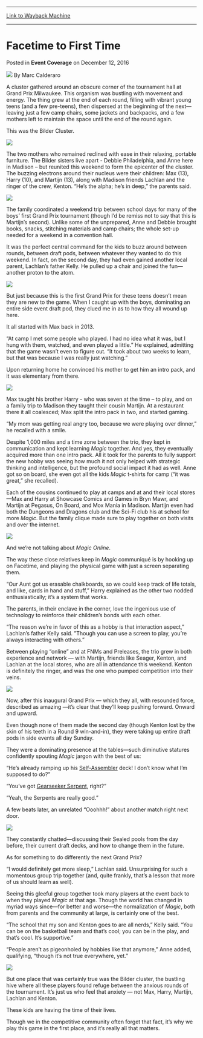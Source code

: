 
---
[Link to Wayback Machine](https://web.archive.org/web/20161214134020/http://magic.wizards.com/en/events/coverage/gpmil16/facetime-to-first-time-2016-12-11)

[_metadata_:author]:- "Marc Calderaro"
[_metadata_:description]:- "A cluster gathered around an obscure corner of the tournament hall at Grand Prix Milwaukee. This organism was bustling with movement and energy. The thing grew at the end of each round, filling with vibrant young teens (and a few pre-teens), then dispersed at the beginning of the next—leaving just a few camp chairs, some jackets and backpacks, and a few mothers left to maintain the space until the end of the round again.&#13; &#13; This was the Bilder Cluster.&#13; &#13;"
[_metadata_:generator]:- "Drupal 7 (http://drupal.org)"
[_metadata_:node]:- "1106806"
[_metadata_:path_date]:- "2016-12-11"
[_metadata_:publish_date]:- "2016-12-12"
[_metadata_:source]:- "div-main-content"
[_metadata_:title]:- "Facetime to First Time"
[_metadata_:wayback_capture_timestamp]:- "2016-12-14 13:40:20"
[_metadata_:wayback_raw_url]:- "https://web.archive.org/web/20161214134020id_/http://magic.wizards.com/en/events/coverage/gpmil16/facetime-to-first-time-2016-12-11"
[_metadata_:wayback_url]:- "http://magic.wizards.com/en/events/coverage/gpmil16/facetime-to-first-time-2016-12-11"
---


Facetime to First Time
======================



 Posted in **Event Coverage**
 on December 12, 2016 






![](https://media.magic.wizards.com/styles/auth_small/public/images/person/calderaro.jpg)
By Marc Calderaro











A cluster gathered around an obscure corner of the tournament hall at Grand Prix Milwaukee. This organism was bustling with movement and energy. The thing grew at the end of each round, filling with vibrant young teens (and a few pre-teens), then dispersed at the beginning of the next—leaving just a few camp chairs, some jackets and backpacks, and a few mothers left to maintain the space until the end of the round again.


This was the Bilder Cluster.


![](https://media.wizards.com/2016/events/gpmil16/6-Bilder-Cluster---The-Corner.jpg)


The two mothers who remained reclined with ease in their relaxing, portable furniture. The Bilder sisters live apart - Debbie Philadelphia, and Anne here in Madison – but reunited this weekend to form the epicenter of the cluster. The buzzing electrons around their nucleus were their children: Max (13), Harry (10), and Martijn (13), along with Madison friends Lachlan and the ringer of the crew, Kenton. “He’s the alpha; he’s in deep,” the parents said.


![](https://media.wizards.com/2016/events/gpmil16/2-The-Bilder-Clan.jpg)


The family coordinated a weekend trip between school days for many of the boys’ first Grand Prix tournament (though I’d be remiss not to say that this is Martijn’s second). Unlike some of the unprepared, Anne and Debbie brought books, snacks, stitching materials and camp chairs; the whole set-up needed for a weekend in a convention hall.


It was the perfect central command for the kids to buzz around between rounds, between draft pods, between whatever they wanted to do this weekend. In fact, on the second day, they had even gained another local parent, Lachlan’s father Kelly. He pulled up a chair and joined the fun—another proton to the atom.


![](https://media.wizards.com/2016/events/gpmil16/1-Anne-Stitching.jpg)


But just because this is the first Grand Prix for these teens doesn’t mean they are new to the game. When I caught up with the boys, dominating an entire side event draft pod, they clued me in as to how they all wound up here.


It all started with Max back in 2013.


“At camp I met some people who played. I had no idea what it was, but I hung with them, watched, and even played a little.” He explained, admitting that the game wasn’t even to figure out. “It took about two weeks to learn, but that was because I was really just watching.”


Upon returning home he convinced his mother to get him an intro pack, and it was elementary from there.


![](https://media.wizards.com/2016/events/gpmil16/8-The-Philly-Bilders---Debbie,-Max,-Harry.jpg)


Max taught his brother Harry - who was seven at the time – to play, and on a family trip to Madison they taught their cousin Martijn. At a restaurant there it all coalesced; Max split the intro pack in two, and started gaming.


“My mom was getting real angry too, because we were playing over dinner,” he recalled with a smile.


Despite 1,000 miles and a time zone between the trio, they kept in communication and kept learning *Magic* together. And yes, they eventually acquired more than one intro pack. All it took for the parents to fully support the new hobby was seeing how much it not only helped with strategic thinking and intelligence, but the profound social impact it had as well. Anne got so on board, she even got all the kids *Magic* t-shirts for camp (“it was great,” she recalled).


Each of the cousins continued to play at camps and at and their local stores—Max and Harry at Showcase Comics and Games in Bryn Mawr, and Martijn at Pegasus, On Board, and Mox Mania in Madison. Martijn even had both the Dungeons and Dragons club and the Sci-Fi club his at school for more *Magic*. But the family clique made sure to play together on both visits and over the internet.


![](https://media.wizards.com/2016/events/gpmil16/7-The-Madison-Bilders---Martijn-and-Anne.jpg)


And we’re not talking about *Magic Online*.


The way these close relatives keep in *Magic* communiqué is by hooking up on Facetime, and playing the physical game with just a screen separating them.


“Our Aunt got us erasable chalkboards, so we could keep track of life totals, and like, cards in hand and stuff,” Harry explained as the other two nodded enthusiastically; it’s a system that works.


The parents, in their enclave in the corner, love the ingenious use of technology to reinforce their children’s bonds with each other.


“The reason we’re in favor of this as a hobby is that interaction aspect,” Lachlan’s father Kelly said. ”Though you can use a screen to play, you’re always interacting with others.”


Between playing “online” and at FNMs and Preleases, the trio grew in both experience and network — with Martijn, friends like Seager, Kenton, and Lachlan at the local stores, who are all in attendance this weekend. Kenton is definitely the ringer, and was the one who pumped competition into their veins.


![](https://media.wizards.com/2016/events/gpmil16/4-Harry-and-Kenton-playing.jpg)


Now, after this inaugural Grand Prix — which they all, with resounded force, described as amazing —it’s clear that they’ll keep pushing forward. Onward and upward.


Even though none of them made the second day (though Kenton lost by the skin of his teeth in a Round 9 win-and-in), they were taking up entire draft pods in side events all day Sunday.


They were a dominating presence at the tables—such diminutive statures confidently spouting *Magic* jargon with the best of us:


“He’s already ramping up his [Self-Assembler](http://gatherer.wizards.com/Pages/Card/Details.aspx?name=Self-Assembler) deck! I don’t know what I’m supposed to do?”


“You’ve got [Gearseeker Serpent](http://gatherer.wizards.com/Pages/Card/Details.aspx?name=Gearseeker+Serpent), right?”


“Yeah, the Serpents are really good.”


A few beats later, an unrelated “Ooohhh!” about another match right next door.


![](https://media.wizards.com/2016/events/gpmil16/3-Kenton,-Harry,-and-Lachlin-1.jpg)


They constantly chatted—discussing their Sealed pools from the day before, their current draft decks, and how to change them in the future.


As for something to do differently the next Grand Prix?


“I would definitely get more sleep,” Lachlan said. Unsurprising for such a momentous group trip together (and, quite frankly, that’s a lesson that more of us should learn as well).


Seeing this gleeful group together took many players at the event back to when they played *Magic* at that age. Though the world has changed in myriad ways since—for better and worse—the normalization of *Magic*, both from parents and the community at large, is certainly one of the best.


“The school that my son and Kenton goes to are all nerds,” Kelly said. “You can be on the basketball team and that’s cool; you can be in the play, and that’s cool. It’s supportive.”


“People aren’t as pigeonholed by hobbies like that anymore,” Anne added, qualifying, “though it’s not true everywhere, yet.”


![](https://media.wizards.com/2016/events/gpmil16/5-Bilder-Cluster.jpg)


But one place that was certainly true was the Bilder cluster, the bustling hive where all these players found refuge between the anxious rounds of the tournament. It’s just us who feel that anxiety — not Max, Harry, Martijn, Lachlan and Kenton.


These kids are having the time of their lives.


Though we in the competitive community often forget that fact, it’s why we play this game in the first place, and it’s really all that matters.








